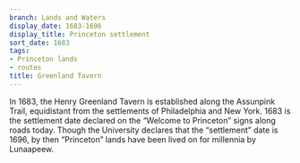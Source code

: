 ```yaml
---
branch: Lands and Waters
display_date: 1683-1696
display_title: Princeton settlement
sort_date: 1683
tags:
- Princeton lands
- routes
title: Greenland Tavern
---
```


In 1683, the Henry Greenland Tavern is established along the Assunpink Trail, equidistant from the settlements of Philadelphia and New York. 1683 is the settlement date declared on the “Welcome to Princeton” signs along roads today. Though the University declares that the “settlement” date is 1696, by then “Princeton” lands have been lived on for millennia by Lunaapeew.